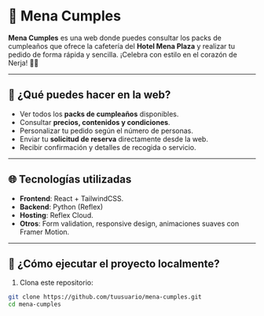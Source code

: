 # 🎉 Mena Cumples

**Mena Cumples** es una web donde puedes consultar los packs de cumpleaños que ofrece la cafetería del **Hotel Mena Plaza** y realizar tu pedido de forma rápida y sencilla. ¡Celebra con estilo en el corazón de Nerja! 🎂🥳

---

## 🧁 ¿Qué puedes hacer en la web?

- Ver todos los **packs de cumpleaños** disponibles.
- Consultar **precios, contenidos y condiciones**.
- Personalizar tu pedido según el número de personas.
- Enviar tu **solicitud de reserva** directamente desde la web.
- Recibir confirmación y detalles de recogida o servicio.

---

## 🌐 Tecnologías utilizadas

- **Frontend**: React + TailwindCSS.  
- **Backend**: Python (Reflex)  
- **Hosting**: Reflex Cloud.  
- **Otros**: Form validation, responsive design, animaciones suaves con Framer Motion.

---

## 🚀 ¿Cómo ejecutar el proyecto localmente?

1. Clona este repositorio:

```bash
git clone https://github.com/tuusuario/mena-cumples.git
cd mena-cumples
